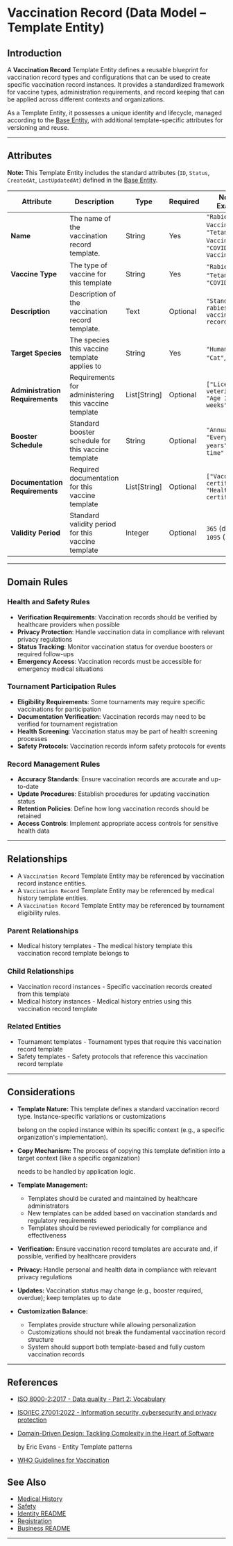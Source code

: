 # **Vaccination Record** (Data Model – Template Entity)

## **Introduction**

A **Vaccination Record** Template Entity defines a reusable blueprint for vaccination record types and configurations
that can be used to create specific vaccination record instances. It provides a standardized framework for vaccine
types, administration requirements, and record keeping that can be applied across different contexts and organizations.

As a Template Entity, it possesses a unique identity and lifecycle, managed according to the [Base Entity](../../foundation/base_entity.md), with additional template-specific attributes for versioning and reuse.

---

## **Attributes**

**Note:** This Template Entity includes the standard attributes (`ID`, `Status`, `CreatedAt`, `LastUpdatedAt`) defined in the [Base Entity](../../foundation/base_entity.md).

| Attribute           | Description                                                           | Type        | Required | Notes / Example                           |
| ------------------- | --------------------------------------------------------------------- | ----------- | -------- | ----------------------------------------- |
| **Name**            | The name of the vaccination record template.                          | String      | Yes      | `"Rabies Vaccine"`, `"Tetanus Vaccine"`, `"COVID-19 Vaccine"` |
| **Vaccine Type**    | The type of vaccine for this template                                 | String      | Yes      | `"Rabies"`, `"Tetanus"`, `"COVID-19"`     |
| **Description**     | Description of the vaccination record template.                       | Text        | Optional | `"Standard rabies vaccination record"`    |
| **Target Species**  | The species this vaccine template applies to                          | String      | Yes      | `"Human"`, `"Dog"`, `"Cat"`, `"Horse"`    |
| **Administration Requirements** | Requirements for administering this vaccine template              | List[String] | Optional | `["Licensed veterinarian", "Age 12+ weeks"]` |
| **Booster Schedule** | Standard booster schedule for this vaccine template                 | String      | Optional | `"Annual"`, `"Every 3 years"`, `"One-time"` |
| **Documentation Requirements** | Required documentation for this vaccine template                   | List[String] | Optional | `["Vaccination certificate", "Health certificate"]` |
| **Validity Period** | Standard validity period for this vaccine template                  | Integer     | Optional | `365` (days), `1095` (3 years)            |

---

## **Domain Rules**

### **Health and Safety Rules**

- **Verification Requirements**: Vaccination records should be verified by healthcare providers when possible
- **Privacy Protection**: Handle vaccination data in compliance with relevant privacy regulations
- **Status Tracking**: Monitor vaccination status for overdue boosters or required follow-ups
- **Emergency Access**: Vaccination records must be accessible for emergency medical situations

### **Tournament Participation Rules**

- **Eligibility Requirements**: Some tournaments may require specific vaccinations for participation
- **Documentation Verification**: Vaccination records may need to be verified for tournament registration
- **Health Screening**: Vaccination status may be part of health screening processes
- **Safety Protocols**: Vaccination records inform safety protocols for events

### **Record Management Rules**

- **Accuracy Standards**: Ensure vaccination records are accurate and up-to-date
- **Update Procedures**: Establish procedures for updating vaccination status
- **Retention Policies**: Define how long vaccination records should be retained
- **Access Controls**: Implement appropriate access controls for sensitive health data

---

## **Relationships**

- A `Vaccination Record` Template Entity may be referenced by vaccination record instance entities.
- A `Vaccination Record` Template Entity may be referenced by medical history template entities.
- A `Vaccination Record` Template Entity may be referenced by tournament eligibility rules.

### Parent Relationships

- Medical history templates - The medical history template this vaccination record template belongs to

### Child Relationships

- Vaccination record instances - Specific vaccination records created from this template
- Medical history instances - Medical history entries using this vaccination record template

### Related Entities

- Tournament templates - Tournament types that require this vaccination record template
- Safety templates - Safety protocols that reference this vaccination record template

---

## **Considerations**

- **Template Nature:** This template defines a standard vaccination record type. Instance-specific variations or customizations

  belong on the copied instance within its specific context (e.g., a specific organization's implementation).

- **Copy Mechanism:** The process of copying this template definition into a target context (like a specific organization)

  needs to be handled by application logic.

- **Template Management:**
  - Templates should be curated and maintained by healthcare administrators
  - New templates can be added based on vaccination standards and regulatory requirements
  - Templates should be reviewed periodically for compliance and effectiveness
- **Verification:** Ensure vaccination record templates are accurate and, if possible, verified by healthcare providers
- **Privacy:** Handle personal and health data in compliance with relevant privacy regulations
- **Updates:** Vaccination status may change (e.g., booster required, overdue); keep templates up to date
- **Customization Balance:**
  - Templates provide structure while allowing personalization
  - Customizations should not break the fundamental vaccination record structure
  - System should support both template-based and fully custom vaccination records

---

## References

- [ISO 8000-2:2017 - Data quality - Part 2: Vocabulary](https://www.iso.org/standard/36326.html)
- [ISO/IEC 27001:2022 - Information security, cybersecurity and privacy protection](https://www.iso.org/standard/27001)
- [Domain-Driven Design: Tackling Complexity in the Heart of Software](https://www.amazon.com/Domain-Driven-Design-Tackling-Complexity-Software/dp/0321125215)

  by Eric Evans - Entity Template patterns

- [WHO Guidelines for Vaccination](https://www.who.int/health-topics/vaccines-and-immunization)

## See Also

- [Medical History](../../identity/attributes/medical_history/medical_history.md)
- [Safety](../../safety/safety.md)
- [Identity README](../../identity/README.md)
- [Registration](../../registration/registration.md)
- [Business README](../../README.md)

---
